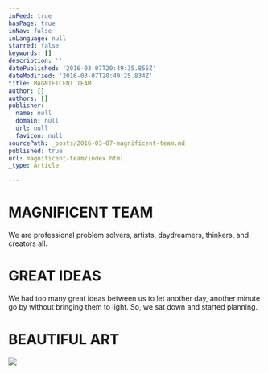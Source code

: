 ```yaml
---
inFeed: true
hasPage: true
inNav: false
inLanguage: null
starred: false
keywords: []
description: ''
datePublished: '2016-03-07T20:49:35.856Z'
dateModified: '2016-03-07T20:49:25.834Z'
title: MAGNIFICENT TEAM
author: []
authors: []
publisher:
  name: null
  domain: null
  url: null
  favicon: null
sourcePath: _posts/2016-03-07-magnificent-team.md
published: true
url: magnificent-team/index.html
_type: Article

---
```

# MAGNIFICENT TEAM

We are professional problem solvers, artists, daydreamers, thinkers, and creators all.

# GREAT IDEAS

We had too many great ideas between us to let another day, another minute go by without bringing them to light. So, we sat down and started planning.

# BEAUTIFUL ART
![](https://the-grid-user-content.s3-us-west-2.amazonaws.com/eea869df-fa9b-4c65-aea2-8250c740f970.jpg)